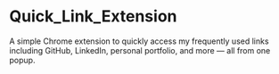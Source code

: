 # Quick_Link_Extension
A simple Chrome extension to quickly access my frequently used links including GitHub, LinkedIn, personal portfolio, and more — all from one popup.
